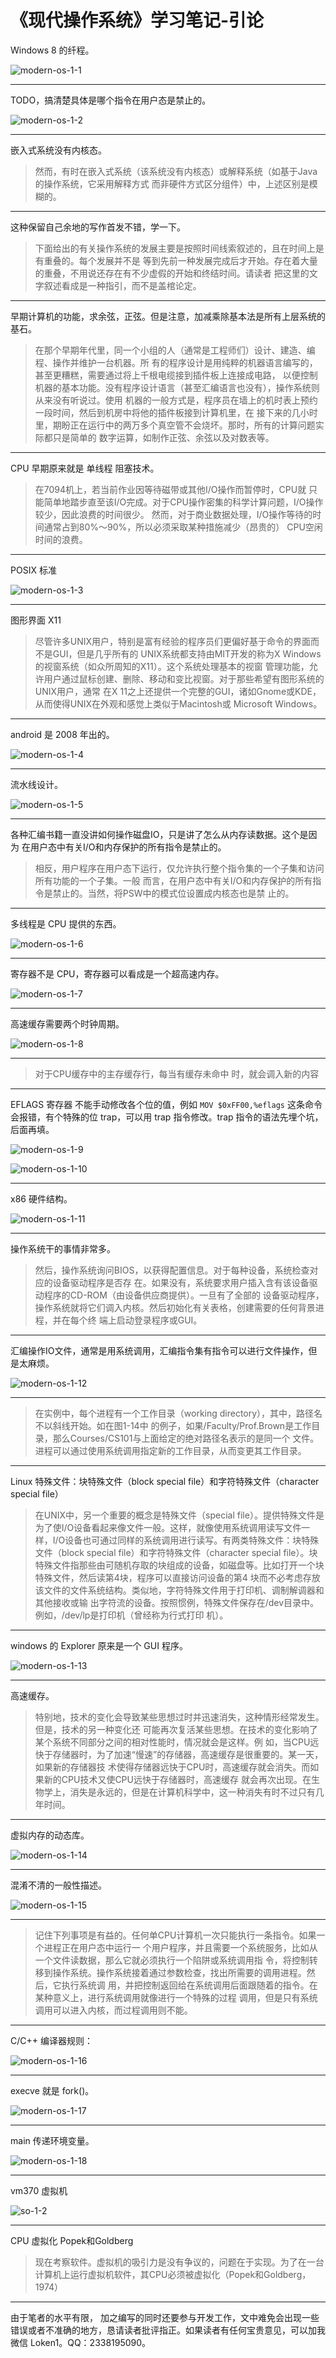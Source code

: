 # 《现代操作系统》学习笔记-引论

Windows 8 的纤程。

![modern-os-1-1](modern-os-1-1.png)

------

TODO，搞清楚具体是哪个指令在用户态是禁止的。

![modern-os-1-2](modern-os-1-2.png)

------

嵌入式系统没有内核态。

> 然而，有时在嵌入式系统（该系统没有内核态）或解释系统（如基于Java的操作系统，它采用解释方式 而非硬件方式区分组件）中，上述区别是模糊的。

------

这种保留自己余地的写作首发不错，学一下。

> 下面给出的有关操作系统的发展主要是按照时间线索叙述的，且在时间上是有重叠的。每个发展并不是 等到先前一种发展完成后才开始。存在着大量的重叠，不用说还存在有不少虚假的开始和终结时间。请读者 把这里的文字叙述看成是一种指引，而不是盖棺论定。

------

早期计算机的功能，求余弦，正弦。但是注意，加减乘除基本法是所有上层系统的基石。

> 在那个早期年代里，同一个小组的人（通常是工程师们）设计、建造、编程、操作并维护一台机器。所 有的程序设计是用纯粹的机器语言编写的，甚至更糟糕，需要通过将上千根电缆接到插件板上连接成电路， 以便控制机器的基本功能。没有程序设计语言（甚至汇编语言也没有），操作系统则从来没有听说过。使用 机器的一般方式是，程序员在墙上的机时表上预约一段时间，然后到机房中将他的插件板接到计算机里，在 接下来的几小时里，期盼正在运行中的两万多个真空管不会烧坏。那时，所有的计算问题实际都只是简单的 数字运算，如制作正弦、余弦以及对数表等。

------

CPU 早期原来就是 单线程 阻塞技术。

> 在7094机上，若当前作业因等待磁带或其他I/O操作而暂停时，CPU就 只能简单地踏步直至该I/O完成。对于CPU操作密集的科学计算问题，I/O操作较少，因此浪费的时间很少。 然而，对于商业数据处理，I/O操作等待的时间通常占到80%～90%，所以必须采取某种措施减少（昂贵的） CPU空闲时间的浪费。

------

POSIX 标准

![modern-os-1-3](modern-os-1-3.png)

------

图形界面 X11

> 尽管许多UNIX用户，特别是富有经验的程序员们更偏好基于命令的界面而不是GUI，但是几乎所有的 UNIX系统都支持由MIT开发的称为X Windows的视窗系统（如众所周知的X11）。这个系统处理基本的视窗 管理功能，允许用户通过鼠标创建、删除、移动和变比视窗。对于那些希望有图形系统的UNIX用户，通常 在X 11之上还提供一个完整的GUI，诸如Gnome或KDE，从而使得UNIX在外观和感觉上类似于Macintosh或 Microsoft Windows。

------

android 是 2008 年出的。

![modern-os-1-4](modern-os-1-4.png)

------

流水线设计。

![modern-os-1-5](modern-os-1-5.png)

------

各种汇编书籍一直没讲如何操作磁盘IO，只是讲了怎么从内存读数据。这个是因为 在用户态中有关I/O和内存保护的所有指令是禁止的。

> 相反，用户程序在用户态下运行，仅允许执行整个指令集的一个子集和访问所有功能的一个子集。一般 而言，在用户态中有关I/O和内存保护的所有指令是禁止的。当然，将PSW中的模式位设置成内核态也是禁 止的。

------

多线程是 CPU 提供的东西。

![modern-os-1-6](modern-os-1-6.png)

------

寄存器不是 CPU，寄存器可以看成是一个超高速内存。

![modern-os-1-7](modern-os-1-7.png)

------

高速缓存需要两个时钟周期。

![modern-os-1-8](modern-os-1-8.png)

------

> 对于CPU缓存中的主存缓存行，每当有缓存未命中 时，就会调入新的内容

------

EFLAGS 寄存器 不能手动修改各个位的值，例如 `MOV $0xFF00,%eflags` 这条命令会报错，有个特殊的位 trap，可以用 trap 指令修改。trap 指令的语法先埋个坑，后面再填。

![modern-os-1-9](modern-os-1-9.png)

![modern-os-1-10](modern-os-1-10.png)

------

x86 硬件结构。

![modern-os-1-11](modern-os-1-11.png)

------

操作系统干的事情非常多。

> 然后，操作系统询问BIOS，以获得配置信息。对于每种设备，系统检查对应的设备驱动程序是否存 在。如果没有，系统要求用户插入含有该设备驱动程序的CD-ROM（由设备供应商提供）。一旦有了全部的 设备驱动程序，操作系统就将它们调入内核。然后初始化有关表格，创建需要的任何背景进程，并在每个终 端上启动登录程序或GUI。

------

汇编操作IO文件，通常是用系统调用，汇编指令集有指令可以进行文件操作，但是太麻烦。

![modern-os-1-12](modern-os-1-12.png)

------

> 在实例中，每个进程有一个工作目录（working directory），其中，路径名不以斜线开始。如在图1-14中 的例子，如果/Faculty/Prof.Brown是工作目录，那么Courses/CS101与上面给定的绝对路径名表示的是同一个 文件。进程可以通过使用系统调用指定新的工作目录，从而变更其工作目录。

------

Linux 特殊文件：块特殊文件（block special file）和字符特殊文件（character special file）

> 在UNIX中，另一个重要的概念是特殊文件（special file）。提供特殊文件是为了使I/O设备看起来像文件一般。这样，就像使用系统调用读写文件一样，I/O设备也可通过同样的系统调用进行读写。有两类特殊文件：块特殊文件（block special file）和字符特殊文件（character special file）。块特殊文件指那些由可随机存取的块组成的设备，如磁盘等。比如打开一个块特殊文件，然后读第4块，程序可以直接访问设备的第4 块而不必考虑存放该文件的文件系统结构。类似地，字符特殊文件用于打印机、调制解调器和其他接收或输 出字符流的设备。按照惯例，特殊文件保存在/dev目录中。例如，/dev/lp是打印机（曾经称为行式打印 机）。

------

windows 的 Explorer 原来是一个 GUI 程序。

![modern-os-1-13](modern-os-1-13.png)

------

高速缓存。

> 特别地，技术的变化会导致某些思想过时并迅速消失，这种情形经常发生。但是，技术的另一种变化还 可能再次复活某些思想。在技术的变化影响了某个系统不同部分之间的相对性能时，情况就会是这样。例 如，当CPU远快于存储器时，为了加速“慢速”的存储器，高速缓存是很重要的。某一天，如果新的存储器技 术使得存储器远快于CPU时，高速缓存就会消失。而如果新的CPU技术又使CPU远快于存储器时，高速缓存 就会再次出现。在生物学上，消失是永远的，但是在计算机科学中，这一种消失有时不过只有几年时间。

------

虚拟内存的动态库。

![modern-os-1-14](modern-os-1-14.png)

------

混淆不清的一般性描述。

![modern-os-1-15](modern-os-1-15.png)

------

> 记住下列事项是有益的。任何单CPU计算机一次只能执行一条指令。如果一个进程正在用户态中运行一 个用户程序，并且需要一个系统服务，比如从一个文件读数据，那么它就必须执行一个陷阱或系统调用指 令，将控制转移到操作系统。操作系统接着通过参数检查，找出所需要的调用进程。然后，它执行系统调 用，并把控制返回给在系统调用后面跟随着的指令。在某种意义上，进行系统调用就像进行一个特殊的过程 调用，但是只有系统调用可以进入内核，而过程调用则不能。

------

C/C++ 编译器规则：

![modern-os-1-16](modern-os-1-16.png)

------

execve 就是 fork()。

![modern-os-1-17](modern-os-1-17.png)

------

main 传递环境变量。

![modern-os-1-18](modern-os-1-18.png)

------

vm370 虚拟机

![so-1-2](so-1-2.png)

------

CPU 虚拟化 Popek和Goldberg

> 现在考察软件。虚拟机的吸引力是没有争议的，问题在于实现。为了在一台计算机上运行虚拟机软件，其CPU必须被虚拟化（Popek和Goldberg，1974）
>

------

由于笔者的水平有限， 加之编写的同时还要参与开发工作，文中难免会出现一些错误或者不准确的地方，恳请读者批评指正。如果读者有任何宝贵意见，可以加我微信 Loken1。QQ：2338195090。
